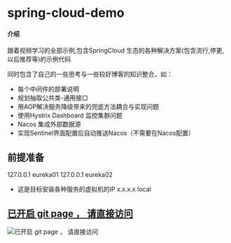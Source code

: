 # spring-cloud-demo

#### 介绍
跟着视频学习的全部示例,包含SpringCloud 生态的各种解决方案(包含流行,停更,以后推荐等)的示例代码

同时包含了自己的一些思考与一些较好博客的知识整合，如：

- 每个中间件的部署说明
- 规划抽取公共类-通用接口
- 用AOP解决服务降级带来的兜底方法耦合与实现问题
- 使用Hystrix Dashboard 监控集群问题
- Nacos 集成外部数据源
- 实现Sentinel界面配置后自动推送Nacos（不需要在Nacos配置）

## 前提准备

127.0.0.1 eureka01
127.0.0.1 eureka02
- 这是目标安装各种服务的虚拟机的IP
x.x.x.x local

## [已开启 git page ， 请直接访问 ](https://pocg.gitee.io/spring-cloud-demo/)
![已开启 git page ， 请直接访问](https://pocg.gitee.io/spring-cloud-demo/img/md-covery-demo.jpg)

